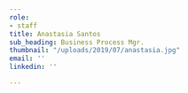 ```yaml
---
role:
- staff
title: Anastasia Santos
sub_heading: Business Process Mgr.
thumbnail: "/uploads/2019/07/anastasia.jpg"
email: ''
linkedin: ''

---
```


